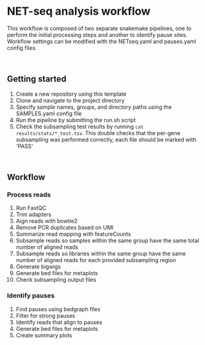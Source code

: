 # NET-seq analysis workflow

This workflow is composed of two separate snakemake pipelines, one
to perform the initial processing steps and another to identify pause
sites. Workflow settings can be modified with the NETseq.yaml and
pauses.yaml config files.

<br>

## Getting started

1. Create a new repository using this template
2. Clone and navigate to the project directory
3. Specify sample names, groups, and directory paths using the SAMPLES.yaml config file
5. Run the pipeline by submitting the run.sh script
6. Check the subsampling test results by running `cat results/stats/*_test.tsv`.
   This double checks that the per-gene subsampling was performed correctly, each file should be marked with 'PASS' 

<br>

## Workflow

### Process reads

1. Run FastQC
1. Trim adapters
2. Aign reads with bowtie2
3. Remove PCR duplicates based on UMI
4. Summarize read mapping with featureCounts
4. Subsample reads so samples within the same group have the same total
   number of aligned reads
5. Subsample reads so libraries within the same group have the same number
   of aligned reads for each provided subsampling region
6. Generate bigwigs
6. Generate bed files for metaplots
7. Check subsampling output files

### Identify pauses

1. Find pauses using bedgraph files
2. Filter for strong pauses
3. Identify reads that align to pauses
4. Generate bed files for metaplots
5. Create summary plots
